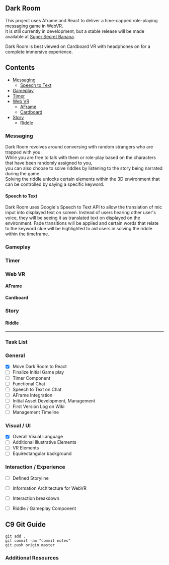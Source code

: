 ## Dark Room

This project uses Aframe and React to deliver a time-capped role-playing messaging game in WebVR. <br>
It is still currently in development, but a stable release will be made available at [Super Secret Banana](http://supersecretbanana.com/darkroom).

Dark Room is best viewed on Cardboard VR with headphones on for a complete immersive experience. <br>

## Contents

- [Messaging](#messaging)
  - [Speech to Text](#speech-to-text)
- [Gameplay](#gameplay)
- [Timer](#timer)                
- [Web VR](#web-vr)
  - [AFrame](#aframe)
  - [Cardboard](#cardboard)
- [Story](#story)
  - [Riddle](#riddle) 
 

### Messaging

Dark Room revolves around conversing with random strangers who are trapped with you <br>
While you are free to talk with them or role-play based on the characters that have been randomly assigned to you, <br>
you can also choose to solve riddles by listening to the story being narrated during the game. <br>
Solving the riddle unlocks certain elements within the 3D environment that can be controlled by saying a specific keyword.

#### Speech to Text

Dark Room uses Google's Speech to Text API to allow the translation of mic input into displayed text on screen. Instead of users hearing
other user's voice, they will be seeing it as translated text on displayed on the environment. Fade transitions will be applied and certain
words that relate to the keyword clue will be highlighted to aid users in solving the riddle within the timeframe.

### Gameplay

### Timer

### Web VR

#### AFrame
    
#### Cardboard
    
### Story

#### Riddle

***

### Task List

### General

- [x] Move Dark Room to React
- [ ] Finalize Initial Game play
- [ ] Timer Component
- [ ] Functional Chat
- [ ] Speech to Text on Chat
- [ ] AFrame Integration
- [ ] Initial Asset Development, Management
- [ ] First Version Log on Wiki
- [ ] Management Timeline

### Visual / UI

- [x] Overall Visual Language
- [ ] Additional Illustrative Elements
- [ ] VR Elements
- [ ] Equirectangular background

### Interaction / Experience

- [ ] Defined Storyline
- [ ] Information Architecture for WebVR
- [ ] Interaction breakdown
- [ ] Riddle / Gameplay Component


## C9 Git Guide 
 
```
git add .
git commit -am "commit notes"
git push origin master
```
 
### Additional Resources


